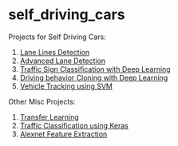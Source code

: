 # self_driving_cars

Projects for Self Driving Cars:

1. [Lane Lines Detection](lane_lines_detection/)
2. [Advanced Lane Detection](advanced_lane_lines_detection/)
3. [Traffic Sign Classification with Deep Learning](traffic_sign_classifier/)
4. [Driving behavior Cloning with Deep Learning](behavior_cloning_deep_learning/)
5. [Vehicle Tracking using SVM](vehicle_tracking/)

Other Misc Projects:

1. [Transfer Learning](transfer_learning/)
2. [Traffic Classification using Keras](traffic_sign_classifier_with_keras/)
3. [Alexnet Feature Extraction](alexnet_feature_extraction/)
